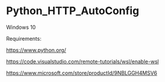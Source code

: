 # Python_HTTP_AutoConfig

Windows 10

Requirements:

https://www.python.org/

https://code.visualstudio.com/remote-tutorials/wsl/enable-wsl

https://www.microsoft.com/store/productId/9NBLGGH4MSV6

